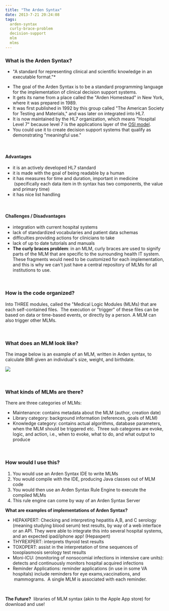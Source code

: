 ```yaml
---
title: "The Arden Syntax"
date: 2013-7-21 20:24:08
tags:
  arden-syntax
  curly-brace-problem
  decision-support
  mlm
  mlms
---
```



### What is the Arden Syntax?

* "A standard for representing clinical and scientific knowledge in an executable format."*

- The goal of the Arden Syntax is to be a standard programming language for the implementation of clinical decision support systems.
- It gets its name from a place called the "Arden Homestead" in New York, where it was prepared in 1989.
- It was first published in 1992 by this group called "The American Society for Testing and Materials," and was later on integrated into HL7.
- It is now maintained by the HL7 organization, which means "Hospital Level 7" because level 7 is the applications layer of the [OSI model](https://en.wikipedia.org/wiki/OSI_model).
- You could use it to create decision support systems that qualify as demonstrating "meaningful use."

 

#### Advantages

- it is an actively developed HL7 standard
- it is made with the goal of being readable by a human
- it has measures for time and duration, important in medicine  (specifically each data item in th syntax has two components, the value and primary time)
- it has nice list handling

 

#### Challenges / Disadvantages

- integration with current hospital systems
- lack of standardized vocabularies and patient data schemas
- difficulties providing actions for clinicians to take
- lack of up to date tutorials and manuals
- **The curly braces problem**: in an MLM, curly braces are used to signify parts of the MLM that are specific to the surrounding health IT system. These fragments would need to be customized for each implementation, and this is why we can't just have a central repository of MLMs for all institutions to use.

 

### How is the code organized?

Into THREE modules, called the "Medical Logic Modules (MLMs) that are each self-contained files.  The execution or "trigger" of these files can be based on data or time-based events, or directly by a person. A MLM can also trigger other MLMs.

 

### What does an MLM look like?

The image below is an example of an MLM, written in Arden syntax, to calculate BMI given an individual's size, weight, and birthdate.

[![](http://ars.els-cdn.com/content/image/1-s2.0-S1532046412000226-gr1.jpg)](http://ars.els-cdn.com/content/image/1-s2.0-S1532046412000226-gr1.jpg)

 

### What kinds of MLMs are there?

There are three categories of MLMs:

- Maintenance: contains metadata about the MLM (author, creation date)
- Library category: background information (references, goals of MLM)
- Knowledge category: contains actual algorithms, database parameters, when the MLM should be triggered etc.  Three sub categores are evoke, logic, and action, i.e., when to evoke, what to do, and what output to produce

 

### How would I use this?

1. You would use an Arden Syntax IDE to write MLMs
2. You would compile with the IDE, producing Java classes out of MLM code
3. You would then use an Arden Syntax Rule Engine to execute the compiled MLMs
4. This rule engine can come by way of an Arden Syntax Server

**What are examples of implementations of Arden Syntax?**

- HEPAXPERT: Checking and interpreting hepatitis A,B, and C serology (meaning studying blood serum) test results, by way of a web interface or an API. They were able to integrate this into several hospital systems, and an expected ipad/iphone app! (Hepaxpert)
- THYREXPERT: interprets thyroid test results
- TOXOPERT: assist in the interpretation of time sequences of toxoplasmosis serology test results
- Moni-ICU: (monitoring of nonsocomial infections in intensive care units): detects and continuously monitors hospital acquired infections
- Reminder Applications: reminder applications (in use in some VA hospitals) include reminders for eye exams,vaccinations, and  mammograms.  A single MLM is associated with each reminder.

 

**The Future?**  libraries of MLM syntax (akin to the Apple App store) for download and use!


